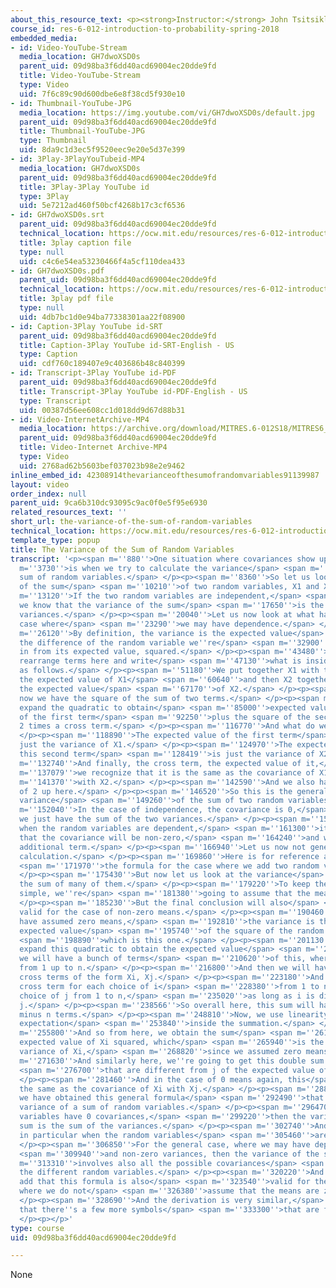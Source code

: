 ```yaml
---
about_this_resource_text: <p><strong>Instructor:</strong> John Tsitsiklis</p>
course_id: res-6-012-introduction-to-probability-spring-2018
embedded_media:
- id: Video-YouTube-Stream
  media_location: GH7dwoXSD0s
  parent_uid: 09d98ba3f6dd40acd69004ec20dde9fd
  title: Video-YouTube-Stream
  type: Video
  uid: 7f6c89c90d600dbe6e8f38cd5f930e10
- id: Thumbnail-YouTube-JPG
  media_location: https://img.youtube.com/vi/GH7dwoXSD0s/default.jpg
  parent_uid: 09d98ba3f6dd40acd69004ec20dde9fd
  title: Thumbnail-YouTube-JPG
  type: Thumbnail
  uid: 8da9c1d3ec5f9520eec9e20e5d37e399
- id: 3Play-3PlayYouTubeid-MP4
  media_location: GH7dwoXSD0s
  parent_uid: 09d98ba3f6dd40acd69004ec20dde9fd
  title: 3Play-3Play YouTube id
  type: 3Play
  uid: 5e7212ad460f50bcf4268b17c3cf6536
- id: GH7dwoXSD0s.srt
  parent_uid: 09d98ba3f6dd40acd69004ec20dde9fd
  technical_location: https://ocw.mit.edu/resources/res-6-012-introduction-to-probability-spring-2018/part-i-the-fundamentals/the-variance-of-the-sum-of-random-variables/GH7dwoXSD0s.srt
  title: 3play caption file
  type: null
  uid: c4c6e54ea53230466f4a5cf110dea433
- id: GH7dwoXSD0s.pdf
  parent_uid: 09d98ba3f6dd40acd69004ec20dde9fd
  technical_location: https://ocw.mit.edu/resources/res-6-012-introduction-to-probability-spring-2018/part-i-the-fundamentals/the-variance-of-the-sum-of-random-variables/GH7dwoXSD0s.pdf
  title: 3play pdf file
  type: null
  uid: 4db7bc1d0e94ba77338301aa22f08900
- id: Caption-3Play YouTube id-SRT
  parent_uid: 09d98ba3f6dd40acd69004ec20dde9fd
  title: Caption-3Play YouTube id-SRT-English - US
  type: Caption
  uid: cdf760c189407e9c403686b48c840399
- id: Transcript-3Play YouTube id-PDF
  parent_uid: 09d98ba3f6dd40acd69004ec20dde9fd
  title: Transcript-3Play YouTube id-PDF-English - US
  type: Transcript
  uid: 00387d56ee608cc1d018dd9d67d88b31
- id: Video-InternetArchive-MP4
  media_location: https://archive.org/download/MITRES.6-012S18/MITRES6_012S18_L12-07_300k.mp4
  parent_uid: 09d98ba3f6dd40acd69004ec20dde9fd
  title: Video-Internet Archive-MP4
  type: Video
  uid: 2768ad62b5603bef037023b98e2e9462
inline_embed_id: 42308914thevarianceofthesumofrandomvariables91139987
layout: video
order_index: null
parent_uid: 9ca6b310dc93095c9ac0f0e5f95e6930
related_resources_text: ''
short_url: the-variance-of-the-sum-of-random-variables
technical_location: https://ocw.mit.edu/resources/res-6-012-introduction-to-probability-spring-2018/part-i-the-fundamentals/the-variance-of-the-sum-of-random-variables
template_type: popup
title: The Variance of the Sum of Random Variables
transcript: '<p><span m=''880''>One situation where covariances show up</span> <span
  m=''3730''>is when we try to calculate the variance</span> <span m=''6110''>of a
  sum of random variables.</span> </p><p><span m=''8360''>So let us look at the variance
  of the sum</span> <span m=''10210''>of two random variables, X1 and X2.</span> </p><p><span
  m=''13120''>If the two random variables are independent,</span> <span m=''15520''>then
  we know that the variance of the sum</span> <span m=''17650''>is the sum of the
  variances.</span> </p><p><span m=''20040''>Let us now look at what happens in the
  case where</span> <span m=''23290''>we may have dependence.</span> </p><p><span
  m=''26120''>By definition, the variance is the expected value</span> <span m=''30350''>of
  the difference of the random variable we''re</span> <span m=''32900''>interested
  in from its expected value, squared.</span> </p><p><span m=''43480''>And now we
  rearrange terms here and write</span> <span m=''47130''>what is inside the expectation
  as follows.</span> </p><p><span m=''51180''>We put together X1 with the term minus
  the expected value of X1</span> <span m=''60640''>and then X2 together with negative
  the expected value</span> <span m=''67170''>of X2.</span> </p><p><span m=''75590''>So
  now we have the square of the sum of two terms.</span> </p><p><span m=''81270''>We
  expand the quadratic to obtain</span> <span m=''85000''>expected value of the square
  of the first term</span> <span m=''92250''>plus the square of the second term plus
  2 times a cross term.</span> </p><p><span m=''116770''>And what do we have here?</span>
  </p><p><span m=''118890''>The expected value of the first term</span> <span m=''121210''>is
  just the variance of X1.</span> </p><p><span m=''124970''>The expected value of
  this second term</span> <span m=''128419''>is just the variance of X2.</span> </p><p><span
  m=''132740''>And finally, the cross term, the expected value of it,</span> <span
  m=''137079''>we recognize that it is the same as the covariance of X1</span> <span
  m=''141370''>with X2.</span> </p><p><span m=''142590''>And we also have this factor
  of 2 up here.</span> </p><p><span m=''146520''>So this is the general form for the
  variance</span> <span m=''149260''>of the sum of two random variables.</span> </p><p><span
  m=''152040''>In the case of independence, the covariance is 0,</span> <span m=''155730''>and
  we just have the sum of the two variances.</span> </p><p><span m=''158520''>But
  when the random variables are dependent,</span> <span m=''161300''>it is possible
  that the covariance will be non-zero,</span> <span m=''164240''>and we have one
  additional term.</span> </p><p><span m=''166940''>Let us now not generalize this
  calculation.</span> </p><p><span m=''169860''>Here is for reference and comparison</span>
  <span m=''171970''>the formula for the case where we add two random variables.</span>
  </p><p><span m=''175430''>But now let us look at the variance</span> <span m=''177140''>of
  the sum of many of them.</span> </p><p><span m=''179220''>To keep the calculation
  simple, we''re</span> <span m=''181380''>going to assume that the means are zero.</span>
  </p><p><span m=''185230''>But the final conclusion will also</span> <span m=''187390''>be
  valid for the case of non-zero means.</span> </p><p><span m=''190460''>Since we
  have assumed zero means,</span> <span m=''192810''>the variance is the same as the
  expected value</span> <span m=''195740''>of the square of the random variable involved,</span>
  <span m=''198890''>which is this one.</span> </p><p><span m=''201130''>And now we
  expand this quadratic to obtain the expected value</span> <span m=''207190''>of:
  we will have a bunch of terms</span> <span m=''210620''>of this, where i ranges
  from 1 up to n.</span> </p><p><span m=''216800''>And then we will have a bunch of
  cross terms of the form Xi, Xj.</span> </p><p><span m=''223180''>And we obtain one
  cross term for each choice of i</span> <span m=''228380''>from 1 to n and for each
  choice of j from 1 to n,</span> <span m=''235020''>as long as i is different from
  j.</span> </p><p><span m=''238566''>So overall here, this sum will have n squared
  minus n terms.</span> </p><p><span m=''248810''>Now, we use linearity to move the
  expectation</span> <span m=''253840''>inside the summation.</span> </p><p><span
  m=''255800''>And so from here, we obtain the sum</span> <span m=''261240''>of the
  expected value of Xi squared, which</span> <span m=''265940''>is the same as the
  variance of Xi,</span> <span m=''268820''>since we assumed zero means.</span> </p><p><span
  m=''271630''>And similarly here, we''re going to get this double sum over i''s</span>
  <span m=''276700''>that are different from j of the expected value of Xi, Xj.</span>
  </p><p><span m=''281460''>And in the case of 0 means again, this</span> <span m=''284270''>is
  the same as the covariance of Xi with Xj.</span> </p><p><span m=''288830''>And so
  we have obtained this general formula</span> <span m=''292490''>that gives us the
  variance of a sum of random variables.</span> </p><p><span m=''296470''>If the random
  variables have 0 covariances,</span> <span m=''299220''>then the variance of the
  sum is the sum of the variances.</span> </p><p><span m=''302740''>And this happens
  in particular when the random variables</span> <span m=''305460''>are independent.</span>
  </p><p><span m=''306850''>For the general case, where we may have dependencies</span>
  <span m=''309940''>and non-zero variances, then the variance of the sum</span> <span
  m=''313310''>involves also all the possible covariances</span> <span m=''317320''>between
  the different random variables.</span> </p><p><span m=''320220''>And let me finally
  add that this formula is also</span> <span m=''323540''>valid for the general case
  where we do not</span> <span m=''326380''>assume that the means are zero.</span>
  </p><p><span m=''328690''>And the derivation is very similar,</span> <span m=''331280''>except
  that there''s a few more symbols</span> <span m=''333300''>that are floating around.</span>
  </p><p></p>'
type: course
uid: 09d98ba3f6dd40acd69004ec20dde9fd

---
```

None